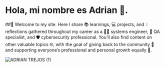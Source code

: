 
# Hola, mi nombre es Adrian 👋.

##👋 Welcome to my site.
Here I share 📚 learnings, 💻 projects, and 💡 reflections gathered throughout my career as a 👨‍💻 systems engineer, 🧪 QA specialist, and 🛡️ cybersecurity professional.
You’ll also find content on other valuable topics 🌐, with the goal of giving back to the community 🤝 and supporting everyone’s professional and personal growth equally 🚀.

![ADRIAN TREJOS (1)](https://github.com/user-attachments/assets/0c3b1abb-304c-410a-98fa-cf3b1a49aedb)
